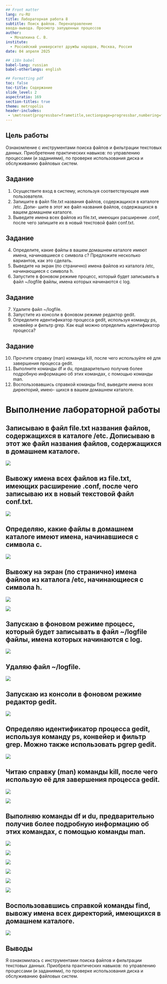 ```yaml
---
## Front matter
lang: ru-RU
title: Лабораторная работа 8
subtitle: Поиск файлов. Перенаправление
ввода-вывода. Просмотр запущенных процессов
author:
  - Мочалкина С. В.
institute:
  - Российский университет дружбы народов, Москва, Россия
date: 04 апреля 2025

## i18n babel
babel-lang: russian
babel-otherlangs: english

## Formatting pdf
toc: false
toc-title: Содержание
slide_level: 2
aspectratio: 169
section-titles: true
theme: metropolis
header-includes:
 - \metroset{progressbar=frametitle,sectionpage=progressbar,numbering=fraction}
---
```




## Цель работы

Ознакомление с инструментами поиска файлов и фильтрации текстовых данных.
Приобретение практических навыков: по управлению процессами (и заданиями), по
проверке использования диска и обслуживанию файловых систем.

## Задание

1) Осуществите вход в систему, используя соответствующее имя пользователя.
2) Запишите в файл file.txt названия файлов, содержащихся в каталоге /etc. Допи-
шите в этот же файл названия файлов, содержащихся в вашем домашнем каталоге.
3) Выведите имена всех файлов из file.txt, имеющих расширение .conf, после чего
запишите их в новый текстовой файл conf.txt.

## Задание

4) Определите, какие файлы в вашем домашнем каталоге имеют имена, начинавшиеся
с символа c? Предложите несколько вариантов, как это сделать.
5) Выведите на экран (по странично) имена файлов из каталога /etc, начинающиеся
с символа h.
6) Запустите в фоновом режиме процесс, который будет записывать в файл ~/logfile
файлы, имена которых начинаются с log.

## Задание

7) Удалите файл ~/logfile.
8) Запустите из консоли в фоновом режиме редактор gedit.
9) Определите идентификатор процесса gedit, используя команду ps, конвейер и фильтр
grep. Как ещё можно определить идентификатор процесса?

## Задание

10) Прочтите справку (man) команды kill, после чего используйте её для завершения
процесса gedit.
11) Выполните команды df и du, предварительно получив более подробную информацию
об этих командах, с помощью команды man.
12) Воспользовавшись справкой команды find, выведите имена всех директорий, имею-
щихся в вашем домашнем каталоге.

# Выполнение лабораторной работы



## Записываю в файл file.txt названия файлов, содержащихся в каталоге /etc. Дописываю в этот же файл названия файлов, содержащихся в домашнем каталоге.

![](image/1.jpg)

## Вывожу имена всех файлов из file.txt, имеющих расширение .conf, после чего записываю их в новый текстовой файл conf.txt.

![](image/2.jpg)

## Определяю, какие файлы в домашнем каталоге имеют имена, начинавшиеся с символа c. 

![](image/3.jpg)

## Вывожу на экран (по странично) имена файлов из каталога /etc, начинающиеся с символа h.

![](image/4.jpg)

![](image/5.jpg)

## Запускаю в фоновом режиме процесс, который будет записывать в файл ~/logfile файлы, имена которых начинаются с log.

![](image/6.jpg)

## Удаляю файл ~/logfile.

![](image/7.jpg)

## Запускаю из консоли в фоновом режиме редактор gedit.

![](image/8.jpg)

## Определяю идентификатор процесса gedit, используя команду ps, конвейер и фильтр grep. Можно также использовать pgrep gedit.

![](image/9.jpg)

## Читаю справку (man) команды kill, после чего использую её для завершения процесса gedit.

![](image/10.jpg)

![](image/11.jpg)

## Выполняю команды df и du, предварительно получив более подробную информацию об этих командах, с помощью команды man.

![](image/12.jpg)

![](image/13.jpg)

![](image/14.jpg)

![](image/15.jpg)

![](image/16.jpg)

![](image/17.jpg)

## Воспользовавшись справкой команды find, вывожу имена всех директорий, имеющихся в домашнем каталоге.

![](image/18.jpg)


## Выводы

Я ознакомилась с инструментами поиска файлов и фильтрации текстовых данных.
Приобрела практических навыков: по управлению процессами (и заданиями), по
проверке использования диска и обслуживанию файловых систем.

